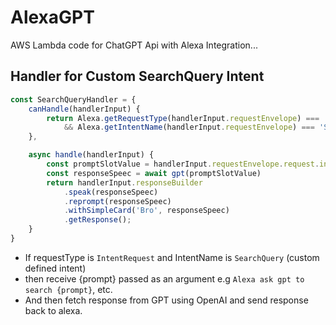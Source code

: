 # AlexaGPT
AWS Lambda code for ChatGPT Api with Alexa Integration...

## Handler for Custom SearchQuery Intent

```js
const SearchQueryHandler = {
    canHandle(handlerInput) {
        return Alexa.getRequestType(handlerInput.requestEnvelope) === 'IntentRequest'
            && Alexa.getIntentName(handlerInput.requestEnvelope) === 'SearchQuery'
    },

    async handle(handlerInput) {
        const promptSlotValue = handlerInput.requestEnvelope.request.intent.slots.prompt.value;
        const responseSpeec = await gpt(promptSlotValue)
        return handlerInput.responseBuilder
            .speak(responseSpeec)
            .reprompt(responseSpeec)
            .withSimpleCard('Bro', responseSpeec)
            .getResponse();
    }
}
```

- If requestType is `IntentRequest` and IntentName is `SearchQuery` (custom defined intent)
- then receive {prompt} passed as an argument e.g `Alexa ask gpt to search {prompt}`, etc.
- And then fetch response from GPT using OpenAI and send response back to alexa.
